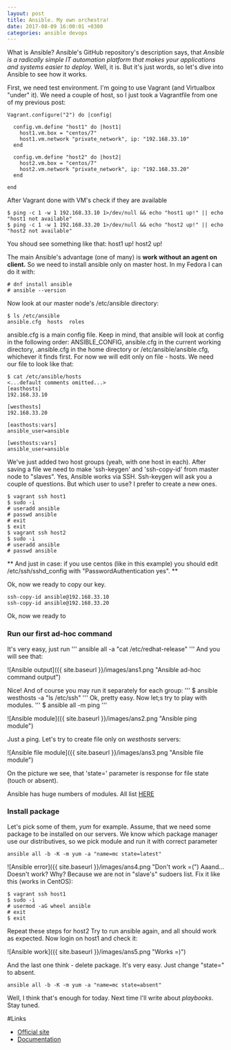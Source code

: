 ```yaml
---
layout: post
title: Ansible. My own orchestra!
date: 2017-08-09 16:00:01 +0300
categories: ansible devops
---
```

What is Ansible? Ansible's GitHub repository's description says, that *Ansible is a radically simple IT automation platform that makes your applications and systems easier to deploy.* Well, it is. But it's just words, so let's dive into Ansible to see how it works.

First, we need test environment. I'm going to use Vagrant (and Virtualbox "under" it). We need a couple of host, so I just took a Vagrantfile from one of my previous post:
```
Vagrant.configure("2") do |config|

  config.vm.define "host1" do |host1|
    host1.vm.box = "centos/7"
    host1.vm.network "private_network", ip: "192.168.33.10"
  end

  config.vm.define "host2" do |host2|
    host2.vm.box = "centos/7"
    host2.vm.network "private_network", ip: "192.168.33.20"
  end

end
```
After Vagrant done with VM's check if they are available 
```
$ ping -c 1 -w 1 192.168.33.10 1>/dev/null && echo "host1 up!" || echo "host1 not available"
$ ping -c 1 -w 1 192.168.33.20 1>/dev/null && echo "host2 up!" || echo "host2 not available"
```
You shoud see something like that: host1 up! host2 up!

The main Ansible's advantage (one of many) is **work without an agent on client.** So we need to install ansible only on master host. In my Fedora I can do it with:
```
# dnf install ansible
# ansible --version
```
Now look at our master node's /etc/ansible directory:
```
$ ls /etc/ansible
ansible.cfg  hosts  roles
```
ansible.cfg is a main config file. Keep in mind, that ansible will look at config in the following order: 
ANSIBLE_CONFIG, ansible.cfg in the current working directory, .ansible.cfg in the home directory or /etc/ansible/ansible.cfg, whichever it finds first. For now we will edit only on file - hosts. We need our file to look like that:
```
$ cat /etc/ansible/hosts
<...default comments omitted...>
[easthosts]
192.168.33.10

[westhosts]
192.168.33.20

[easthosts:vars]
ansible_user=ansible

[westhosts:vars]
ansible_user=ansible
```
We've just added two host groups (yeah, with one host in each).
After saving a file we need to make 'ssh-keygen' and 'ssh-copy-id' from master node to "slaves". Yes, Ansible works via SSH. Ssh-keygen will ask you a couple of questions. But which user to use? I prefer to create a new ones.
```
$ vagrant ssh host1
$ sudo -i
# useradd ansible
# passwd ansible
# exit
$ exit
$ vagrant ssh host2
$ sudo -i
# useradd ansible
# passwd ansible
```
** And just in case: if you use centos (like in this example) you should edit /etc/ssh/sshd_config with "PasswordAuthentication yes". **

Ok, now we ready to copy our key.
```
ssh-copy-id ansible@192.168.33.10
ssh-copy-id ansible@192.168.33.20
```
Ok, now we ready to
### Run our first ad-hoc command
It's very easy, just run
'''
ansible all -a "cat /etc/redhat-release"
'''
And you will see that:

![Ansible output]({{ site.baseurl }}/images/ans1.png "Ansible ad-hoc command output")

Nice!
And of course you may run it separately for each group:
'''
$ ansible westhosts -a "ls /etc/ssh"
'''
Ok, pretty easy. Now let;s try to play with modules.
'''
$ ansible all -m ping
'''

![Ansible module]({{ site.baseurl }}/images/ans2.png "Ansible ping module")

Just a ping. Let's try to create file only on *westhosts* servers:

![Ansible file module]({{ site.baseurl }}/images/ans3.png "Ansible file module")

On the picture we see, that 'state=' parameter is response for file state (touch or absent).

Ansible has huge numbers of modules. All list [HERE](http://docs.ansible.com/ansible/latest/list_of_all_modules.html)

### Install package

Let's pick some of them, *yum* for example.
Assume, that we need some package to be installed on our servers. We know which package manager use our distributives, so we pick module and run it with correct parameter
```
ansible all -b -K -m yum -a "name=mc state=latest"
```
![Ansible error]({{ site.baseurl }}/images/ans4.png "Don't work =(")
Aaand... Doesn't work? Why? Because we are not in "slave's" sudoers list. Fix it like this (works in CentOS):
```
$ vagrant ssh host1
$ sudo -i
# usermod -aG wheel ansible
# exit
$ exit
```
Repeat these steps for host2
Try to run ansible again, and all should work as expected.
Now login on host1 and check it:

![Ansible work]({{ site.baseurl }}/images/ans5.png "Works =)")

And the last one think - delete package. It's very easy. Just change "state=" to absent.
```
ansible all -b -K -m yum -a "name=mc state=absent"
```

Well, I think that's enough for today. Next time I'll write about *playbooks*. Stay tuned.

#Links
* [Official site](https://www.ansible.com/)
* [Documentation](https://docs.ansible.com/)
